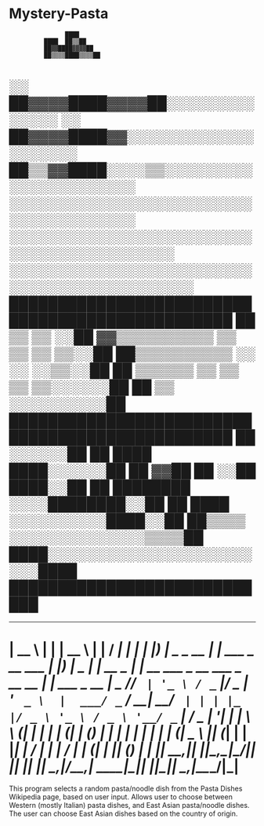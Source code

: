 # Mystery-Pasta

                    ████
              ████  ██▒▒██
              ██▓▓████▓▓▓▓██
              ██▒▒▒▒████▒▒▒▒██
  ░░            ██▓▓▓▓████▓▓▓▓██░░░░░░░░░░░░░░
      ░░          ██▓▓▓▓████▓▓░░░░░░░░░░░░░░░░░░░░
                    ██▒▒▓▓████░░░░▒▒░░░░░░░░░░░░░░░░░░░░░░
                      ░░░░░░░░░░░░░░░░░░░░░░░░░░░░░░░░░░░░░░
                    ░░░░░░░░░░░░░░░░░░░░░░░░░░░░░░░░░░░░░░░░░░
                  ░░░░░░░░░░░░░░░░░░░░░░░░░░░░░░░░░░░░░░░░░░░░
                ████████████████████████████████████████████████
                ██  ▒▒  ▒▒                                  ░░██
                ▓▓▒▒▒▒▒▒▒▒▒▒      ▒▒      ▒▒      ▒▒      ▒▒░░██
                ██▒▒▒▒▒▒▒▒▒▒              ░░      ░░    ░░▒▒░░██
                ██  ▒▒▒▒▒▒    ▒▒      ▒▒      ▒▒      ▒▒░░░░░░██
                ██    ▒▒                            ░░░░░░░░░░██
                ████████████████████████████████████████████████
                  ██                                  ░░░░░░██
                  ██      ████                    ████░░░░░░██
                    ██  ▓▓██  ██              ░░██  ████░░██
                    ██  ████████            ░░░░████████░░██
                      ██  ████          ░░░░░░░░░░████░░██
                        ██▒▒▒▒      ░░░░░░░░░░░░░░▒▒▒▒██
                        ████░░░░░░░░░░░░░░░░░░░░░░░░████
                          ████████████████████████████
====================================================================================================================
  _____                 _                   _____          _           _____                           _
 |  __ \               | |                 |  __ \        | |         / ____|                         | |
 | |__) |__ _ _ __   __| | ___  _ __ ___   | |__) |_ _ ___| |_ __ _  | |  __  ___ _ __   ___ _ __ __ _| |_ ___  _ __
 |  _  // _` | '_ \ / _` |/ _ \| '_ ` _ \  |  ___/ _` / __| __/ _` | | | |_ |/ _ \ '_ \ / _ \ '__/ _` | __/ _ \| '__|
 | | \ \ (_| | | | | (_| | (_) | | | | | | | |  | (_| \__ \ || (_| | | |__| |  __/ | | |  __/ | | (_| | || (_) | |
 |_|  \_\__,_|_| |_|\__,_|\___/|_| |_| |_| |_|   \__,_|___/\__\__,_|  \_____|\___|_| |_|\___|_|  \__,_|\__\___/|_|
=====================================================================================================================
This program selects a random pasta/noodle dish from the Pasta Dishes Wikipedia page, based on user input. Allows user to choose between Western (mostly Italian) pasta dishes, and East Asian pasta/noodle dishes. The user can choose East Asian dishes based on the country of origin.
